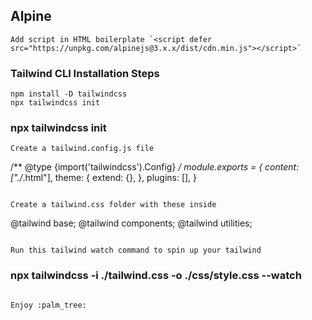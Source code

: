 ## Alpine
```
Add script in HTML boilerplate `<script defer src="https://unpkg.com/alpinejs@3.x.x/dist/cdn.min.js"></script>`
```

### Tailwind CLI Installation Steps
```
npm install -D tailwindcss
npx tailwindcss init
```

### npx tailwindcss init
```
Create a tailwind.config.js file 
```

/** @type {import('tailwindcss').Config} */
module.exports = {
  content: ["./*.html"],
  theme: {
    extend: {},
  },
  plugins: [],
}
```

Create a tailwind.css folder with these inside
```
@tailwind base;
@tailwind components;
@tailwind utilities;
```

Run this tailwind watch command to spin up your tailwind
```
### npx tailwindcss -i ./tailwind.css -o ./css/style.css --watch
```

Enjoy :palm_tree:
